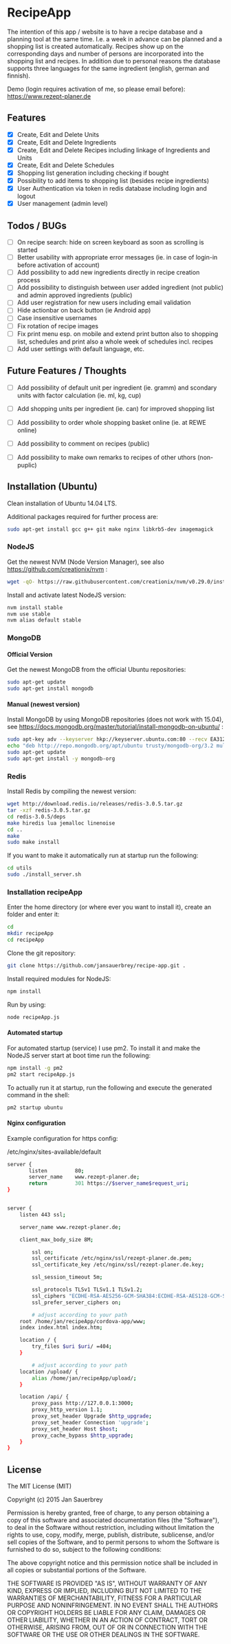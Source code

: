 # RecipeApp

The intention of this app / website is to have a recipe database and a planning tool at the same time. I.e. a week in advance can be planned and a shopping list is created automatically. Recipes show up on the corresponding days and number of persons are incorporated into the shopping list and recipes. In addition due to personal reasons the database supports three languages for the same ingredient (english, german and finnish).

Demo (login requires activation of me, so please email before): https://www.rezept-planer.de

## Features

- [x] Create, Edit and Delete Units
- [x] Create, Edit and Delete Ingredients
- [x] Create, Edit and Delete Recipes including linkage of Ingredients and Units
- [x] Create, Edit and Delete Schedules
- [x] Shopping list generation including checking if bought
- [x] Possibility to add items to shopping list (besides recipe ingredients)
- [x] User Authentication via token in redis database including login and logout
- [x] User management (admin level)

## Todos / BUGs

- [ ] On recipe search: hide on screen keyboard as soon as scrolling is started
- [ ] Better usability with appropriate error messages (ie. in case of login-in before activation of account)
- [ ] Add possibility to add new ingredients directly in recipe creation process
- [ ] Add possibility to distinguish between user added ingredient (not public) and admin approved ingredients (public)
- [ ] Add user registration for new users including email validation
- [ ] Hide actionbar on back button (ie Android app)
- [ ] Case insensitive usernames
- [ ] Fix rotation of recipe images
- [ ] Fix print menu esp. on mobile and extend print button also to shopping list, schedules and print also a whole week of schedules incl. recipes
- [ ] Add user settings with default language, etc.

## Future Features / Thoughts

- [ ] Add possibility of default unit per ingredient (ie. gramm) and scondary units with factor calculation (ie. ml, kg, cup)
- [ ] Add shopping units per ingredient (ie. can) for improved shopping list
- [ ] Add possibility to order whole shopping basket online (ie. at REWE online)
- [ ] Add possibility to comment on recipes (public)
- [ ] Add possibility to make own remarks to recipes of other uthors (non-puplic)


## Installation (Ubuntu)

Clean installation of Ubuntu 14.04 LTS.

Additional packages required for further process are:

```bash
sudo apt-get install gcc g++ git make nginx libkrb5-dev imagemagick
```


### NodeJS

Get the newest NVM (Node Version Manager), see also https://github.com/creationix/nvm :

```bash
wget -qO- https://raw.githubusercontent.com/creationix/nvm/v0.29.0/install.sh | bash
```

Install and activate latest NodeJS version:

```bash
nvm install stable
nvm use stable
nvm alias default stable
```

### MongoDB

#### Official Version

Get the newest MongoDB from the official Ubuntu repositories:

```bash
sudo apt-get update
sudo apt-get install mongodb
```

#### Manual (newest version)

Install MongoDB by using MongoDB repositories (does not work with 15.04), see https://docs.mongodb.org/master/tutorial/install-mongodb-on-ubuntu/ :

```bash
sudo apt-key adv --keyserver hkp://keyserver.ubuntu.com:80 --recv EA312927
echo "deb http://repo.mongodb.org/apt/ubuntu trusty/mongodb-org/3.2 multiverse" | sudo tee /etc/apt/sources.list.d/mongodb-org-3.2.list
sudo apt-get update
sudo apt-get install -y mongodb-org
```

### Redis

Install Redis by compiling the newest version:

```bash
wget http://download.redis.io/releases/redis-3.0.5.tar.gz
tar -xzf redis-3.0.5.tar.gz
cd redis-3.0.5/deps
make hiredis lua jemalloc linenoise
cd ..
make
sudo make install
```

If you want to make it automatically run at startup run the following:

```bash
cd utils
sudo ./install_server.sh
```

### Installation recipeApp

Enter the home directory (or where ever you want to install it), create an folder and enter it:

```bash
cd
mkdir recipeApp
cd recipeApp
```

Clone the git repository:

```bash
git clone https://github.com/jansauerbrey/recipe-app.git .
```

Install required modules for NodeJS:

```bash
npm install
```

Run by using:
```bash
node recipeApp.js
```

#### Automated startup

For automated startup (service) I use pm2. To install it and make the NodeJS server start at boot time run the following:

```bash
npm install -g pm2
pm2 start recipeApp.js
```
To actually run it at startup, run the following and execute the generated command in the shell:
```bash
pm2 startup ubuntu
```

#### Nginx configuration

Example configuration for https config:

/etc/nginx/sites-available/default

```bash
server {
       listen         80;
       server_name    www.rezept-planer.de;
       return         301 https://$server_name$request_uri;
}


server {
    listen 443 ssl;

    server_name www.rezept-planer.de;

    client_max_body_size 8M;

        ssl on;
        ssl_certificate /etc/nginx/ssl/rezept-planer.de.pem;
        ssl_certificate_key /etc/nginx/ssl/rezept-planer.de.key;

        ssl_session_timeout 5m;

        ssl_protocols TLSv1 TLSv1.1 TLSv1.2;
        ssl_ciphers "ECDHE-RSA-AES256-GCM-SHA384:ECDHE-RSA-AES128-GCM-SHA256:DHE-RSA-AES256-GCM-SHA384:DHE-RSA-AES128-GCM-SHA256:ECDHE-RSA-AES256-SHA384:ECDHE-RSA-AES128-SHA256:ECDHE-RSA-AES256-SHA:ECDHE-RSA-AES128-SHA:DHE-RSA-AES256-SHA256:DHE-RSA-AES128-SHA256:DHE-RSA-AES256-SHA:DHE-RSA-AES128-SHA:ECDHE-RSA-DES-CBC3-SHA:EDH-RSA-DES-CBC3-SHA:AES256-GCM-SHA384:AES128-GCM-SHA256:AES256-SHA256:AES128-SHA256:AES256-SHA:AES128-SHA:DES-CBC3-SHA:HIGH:!aNULL:!eNULL:!EXPORT:!DES:!MD5:!PSK:!RC4";
        ssl_prefer_server_ciphers on;

		# adjust according to your path
    root /home/jan/recipeApp/cordova-app/www;
    index index.html index.htm;

    location / {
        try_files $uri $uri/ =404;
    }

		# adjust according to your path
    location /upload/ {
        alias /home/jan/recipeApp/upload/;
    }

    location /api/ {
        proxy_pass http://127.0.0.1:3000;
        proxy_http_version 1.1;
        proxy_set_header Upgrade $http_upgrade;
        proxy_set_header Connection 'upgrade';
        proxy_set_header Host $host;
        proxy_cache_bypass $http_upgrade;
    }
}

```



## License

The MIT License (MIT)

Copyright (c) 2015 Jan Sauerbrey

Permission is hereby granted, free of charge, to any person obtaining a copy of
this software and associated documentation files (the "Software"), to deal in
the Software without restriction, including without limitation the rights to
use, copy, modify, merge, publish, distribute, sublicense, and/or sell copies of
the Software, and to permit persons to whom the Software is furnished to do so,
subject to the following conditions:

The above copyright notice and this permission notice shall be included in all
copies or substantial portions of the Software.

THE SOFTWARE IS PROVIDED "AS IS", WITHOUT WARRANTY OF ANY KIND, EXPRESS OR
IMPLIED, INCLUDING BUT NOT LIMITED TO THE WARRANTIES OF MERCHANTABILITY, FITNESS
FOR A PARTICULAR PURPOSE AND NONINFRINGEMENT. IN NO EVENT SHALL THE AUTHORS OR
COPYRIGHT HOLDERS BE LIABLE FOR ANY CLAIM, DAMAGES OR OTHER LIABILITY, WHETHER
IN AN ACTION OF CONTRACT, TORT OR OTHERWISE, ARISING FROM, OUT OF OR IN
CONNECTION WITH THE SOFTWARE OR THE USE OR OTHER DEALINGS IN THE SOFTWARE.




